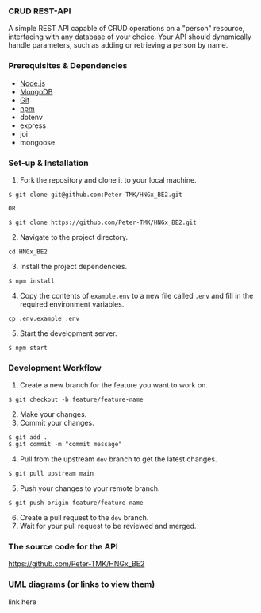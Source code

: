 ### CRUD REST-API

A simple REST API capable of CRUD operations on a "person" resource, interfacing with any database of your choice. Your API should dynamically handle parameters, such as adding or retrieving a person by name.

### Prerequisites & Dependencies

- [Node.js](https://nodejs.org/en/download/)
- [MongoDB](https://docs.mongodb.com/manual/installation/)
- [Git](https://git-scm.com/downloads)
- [npm](https://www.npmjs.com/get-npm)
- dotenv
- express
- joi
- mongoose

### Set-up & Installation

1. Fork the repository and clone it to your local machine.

```
$ git clone git@github.com:Peter-TMK/HNGx_BE2.git

OR

$ git clone https://github.com/Peter-TMK/HNGx_BE2.git

```

2. Navigate to the project directory.

```
cd HNGx_BE2
```

3. Install the project dependencies.

```
$ npm install
```

4. Copy the contents of `example.env` to a new file called `.env` and fill in the required environment variables.

```
cp .env.example .env
```

5. Start the development server.

```
$ npm start
```

### Development Workflow

1. Create a new branch for the feature you want to work on.

```
$ git checkout -b feature/feature-name
```

2. Make your changes.
3. Commit your changes.

```
$ git add .
$ git commit -m "commit message"
```

4. Pull from the upstream `dev` branch to get the latest changes.

```
$ git pull upstream main
```

5. Push your changes to your remote branch.

```
$ git push origin feature/feature-name
```

6. Create a pull request to the `dev` branch.
7. Wait for your pull request to be reviewed and merged.

### The source code for the API

https://github.com/Peter-TMK/HNGx_BE2

### UML diagrams (or links to view them)

link here
